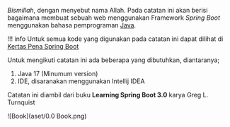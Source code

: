 _Bismillah_, dengan menyebut nama Allah. Pada catatan ini akan berisi bagaimana membuat sebuah web menggunakan Framework _Spring Boot_ menggunakan bahasa pemprograman [Java](../../Programming%20Language/Java/01.%20Strings.md).


!!! info
    Untuk semua kode yang digunakan pada catatan ini dapat dilihat di [Kertas Pena Spring Boot](https://github.com/muhammadfarras/Kertas-Pena-Spring-Boot)


Untuk mengikuti catatan ini ada beberapa yang dibutuhkan, diantaranya;

1.  Java 17 (Minumum version)
2.  IDE, disaranakan menggunakan Intellij IDEA


Catatan ini diambil dari buku **Learning Spring Boot 3.0** karya Greg L. Turnquist

![Book](aset/0.0 Book.png)